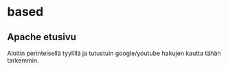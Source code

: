 # based

## Apache etusivu 

Aloitin perinteisellä tyylillä ja tutustuin google/youtube hakujen kautta tähän tarkemmin. 
